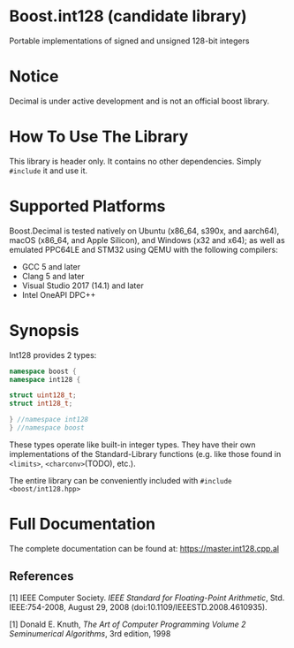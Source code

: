 # Boost.int128 (candidate library)
Portable implementations of signed and unsigned 128-bit integers

# Notice

Decimal is under active development and is not an official boost library.

# How To Use The Library

This library is header only. It contains no other dependencies.
Simply `#include` it and use it.

# Supported Platforms

Boost.Decimal is tested natively on Ubuntu (x86_64, s390x, and aarch64), macOS (x86_64, and Apple Silicon), and Windows (x32 and x64);
as well as emulated PPC64LE and STM32 using QEMU with the following compilers:

* GCC 5 and later
* Clang 5 and later
* Visual Studio 2017 (14.1) and later
* Intel OneAPI DPC++

# Synopsis

Int128 provides 2 types:

```cpp
namespace boost {
namespace int128 {

struct uint128_t;
struct int128_t;

} //namespace int128
} //namespace boost
```

These types operate like built-in integer types.
They have their own implementations of the Standard-Library functions
(e.g. like those found in `<limits>`, `<charconv>`(TODO), etc.).

The entire library can be conveniently included with `#include <boost/int128.hpp>`

# Full Documentation

The complete documentation can be found at: https://master.int128.cpp.al

## References

[1] IEEE Computer Society. _IEEE_ _Standard_ _for_ _Floating-Point_ _Arithmetic_,
Std. IEEE:754-2008, August 29, 2008 (doi:10.1109/IEEESTD.2008.4610935).

[1] Donald E. Knuth, _The_ _Art_ _of_ _Computer_ _Programming_ _Volume_ _2_ _Seminumerical_ _Algorithms_, 3rd edition, 1998
